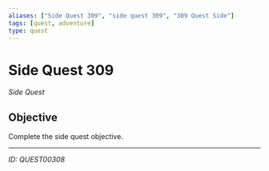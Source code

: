 ```yaml
---
aliases: ["Side Quest 309", "side quest 309", "309 Quest Side"]
tags: [quest, adventure]
type: quest
---
```


# Side Quest 309

*Side Quest*

## Objective
Complete the side quest objective.

---
*ID: QUEST00308*